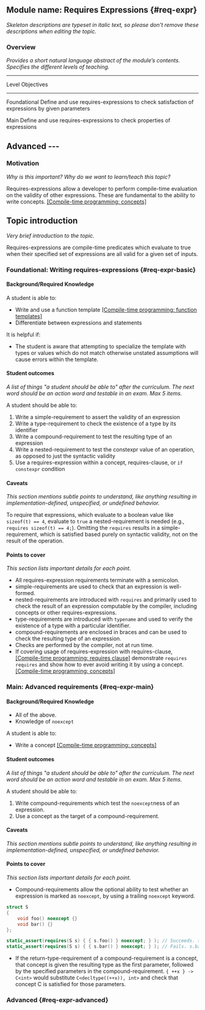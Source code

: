 ## Module name: Requires Expressions {#req-expr}

_Skeleton descriptions are typeset in italic text,_
_so please don't remove these descriptions when editing the topic._

### Overview

_Provides a short natural language abstract of the module’s contents._
_Specifies the different levels of teaching._

-------------------------------------------------------------------------
Level              Objectives
------------------ ------------------------------------------------------
Foundational       Define and use requires-expressions to check
                   satisfaction of expressions by given parameters

Main               Define and use requires-expressions to check
                   properties of expressions

Advanced           ---
-------------------------------------------------------------------------

### Motivation

_Why is this important?_
_Why do we want to learn/teach this topic?_

Requires-expressions allow a developer to perform compile-time evaluation 
on the validity of other expressions. These are fundamental to the ability 
to write concepts. [[Compile-time programming: concepts]][1]

## Topic introduction

_Very brief introduction to the topic._

Requires-expressions are compile-time predicates which evaluate to true 
when their specified set of expressions are all valid for a given set of 
inputs.

### Foundational: Writing requires-expressions {#req-expr-basic}

#### Background/Required Knowledge

A student is able to:

* Write and use a function template [[Compile-time programming: function templates]][2]
* Differentiate between expressions and statements

It is helpful if:

* The student is aware that attempting to specialize the template with types or values which do not match otherwise unstated assumptions will cause errors within the template.

#### Student outcomes

_A list of things "a student should be able to" after the curriculum._
_The next word should be an action word and testable in an exam._
_Max 5 items._

A student should be able to:

1. Write a simple-requirement to assert the validity of an expression
2. Write a type-requirement to check the existence of a type by its identifier
3. Write a compound-requirement to test the resulting type of an expression
4. Write a nested-requirement to test the constexpr value of an operation, as opposed to just the syntactic validity
5. Use a requires-expression within a concept, requires-clause, or `if constexpr` condition

#### Caveats

_This section mentions subtle points to understand, like anything resulting in
implementation-defined, unspecified, or undefined behavior._

To require that expressions, which evaluate to a boolean value 
like `sizeof(t) == 4`, evaluate to `true` a nested-requirement is needed 
(e.g., `requires sizeof(t) == 4;`). Omitting the `requires` results in a 
simple-requirement, which is satisfied based purely on syntactic validity, 
not on the result of the operation.

#### Points to cover

_This section lists important details for each point._

* All requires-expression requirements terminate with a semicolon.
* simple-requirements are used to check that an expression is well-formed.
* nested-requirements are introduced with `requires` and primarily used to check the result of an expression computable by the compiler, including concepts or other requires-expressions.
* type-requirements are introduced with `typename` and used to verify the existence of a type with a particular identifier.
* compound-requirements are enclosed in braces and can be used to check the resulting type of an expression.
* Checks are performed by the compiler, not at run time.
* If covering usage of requires-expression with requires-clause, [[Compile-time programming: requires clause]][3] demonstrate `requires requires` and show how to ever avoid writing it by using a concept. [[Compile-time programming: concepts]][1]

### Main: Advanced requirements {#req-expr-main}

#### Background/Required Knowledge

* All of the above.
* Knowledge of `noexcept`

A student is able to:

* Write a concept [[Compile-time programming: concepts]][1]

#### Student outcomes

_A list of things "a student should be able to" after the curriculum._
_The next word should be an action word and testable in an exam._
_Max 5 items._

A student should be able to:

1. Write compound-requirements which test the `noexcept`ness of an expression.
2. Use a concept as the target of a compound-requirement.

#### Caveats

_This section mentions subtle points to understand, like anything resulting in
implementation-defined, unspecified, or undefined behavior._

#### Points to cover

_This section lists important details for each point._

* Compound-requirements allow the optional ability to test whether an expression is marked as `noexcept`, by using a trailing `noexcept` keyword.

```cpp
struct S
{
	void foo() noexcept {}
	void bar() {}
};

static_assert(requires(S s) { { s.foo() } noexcept; } ); // Succeeds. s.foo() is noexcept
static_assert(requires(S s) { { s.bar() } noexcept; } ); // Fails. s.bar() is not noexcept
```
  
* If the return-type-requirement of a compound-requirement is a concept, that concept is given the resulting type as the first parameter, followed by the specified parameters in the compound-requirement. `{ ++x } -> C<int>` would substitute `C<decltype((++x)), int>` and check that concept C is satisfied for those parameters.

### Advanced {#req-expr-advanced}

[1]: ../compile-time-programming/concepts.md
[2]: ../compile-time-programming/function-templates.md
[3]: ../compile-time-programming/requires-clause.md
